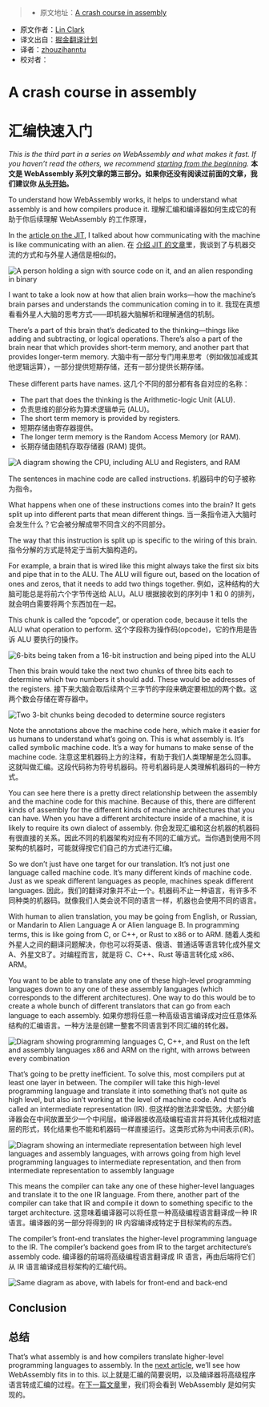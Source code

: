 > * 原文地址：[A crash course in assembly](https://hacks.mozilla.org/2017/02/a-crash-course-in-assembly/)
* 原文作者：[Lin Clark](https://code-cartoons.com/@linclark)
* 译文出自：[掘金翻译计划](https://github.com/xitu/gold-miner)
* 译者：[zhouzihanntu](https://github.com/zhouzihanntu)
* 校对者：

# A crash course in assembly
# 汇编快速入门

*This is the third part in a series on WebAssembly and what makes it fast. If you haven’t read the others, we recommend [starting from the beginning](https://hacks.mozilla.org/2017/02/a-cartoon-intro-to-webassembly/).*
**本文是 WebAssembly 系列文章的第三部分。如果你还没有阅读过前面的文章，我们建议你 [从头开始](https://hacks.mozilla.org/2017/02/a-cartoon-intro-to-webassembly/)。**

To understand how WebAssembly works, it helps to understand what assembly is and how compilers produce it.
理解汇编和编译器如何生成它的有助于你后续理解 WebAssembly 的工作原理，

In the [article on the JIT](https://hacks.mozilla.org/2017/02/a-crash-course-in-just-in-time-jit-compilers/), I talked about how communicating with the machine is like communicating with an alien.
在 [介绍 JIT 的文章](https://hacks.mozilla.org/2017/02/a-crash-course-in-just-in-time-jit-compilers/)里，我谈到了与机器交流的方式和与外星人通信是相似的。

![A person holding a sign with source code on it, and an alien responding in binary](https://2r4s9p1yi1fa2jd7j43zph8r-wpengine.netdna-ssl.com/files/2017/02/03-01-alien03-500x286.png)

I want to take a look now at how that alien brain works—how the machine’s brain parses and understands the communication coming in to it.
我现在真想看看外星人大脑的思考方式——即机器大脑解析和理解通信的机制。

There’s a part of this brain that’s dedicated to the thinking—things like adding and subtracting, or logical operations. There’s also a part of the brain near that which provides short-term memory, and another part that provides longer-term memory.
大脑中有一部分专门用来思考（例如做加减或其他逻辑运算），一部分提供短期存储，还有一部分提供长期存储。
 
These different parts have names.
这几个不同的部分都有各自对应的名称：

- The part that does the thinking is the Arithmetic-logic Unit (ALU).
- 负责思维的部分称为算术逻辑单元 (ALU)。
- The short term memory is provided by registers.
- 短期存储由寄存器提供。
- The longer term memory is the Random Access Memory (or RAM).
- 长期存储由随机存取存储器 (RAM) 提供。

![A diagram showing the CPU, including ALU and Registers, and RAM](https://2r4s9p1yi1fa2jd7j43zph8r-wpengine.netdna-ssl.com/files/2017/02/03-02-computer_architecture09-500x302.png)

The sentences in machine code are called instructions.
机器码中的句子被称为指令。

What happens when one of these instructions comes into the brain? It gets split up into different parts that mean different things.
当一条指令进入大脑时会发生什么？它会被分解成带不同含义的不同部分。

The way that this instruction is split up is specific to the wiring of this brain.
指令分解的方式是特定于当前大脑构造的。

For example, a brain that is wired like this might always take the first six bits and pipe that in to the ALU. The ALU will figure out, based on the location of ones and zeros, that it needs to add two things together.
例如，这种结构的大脑可能总是将前六个字节传送给 ALU。ALU 根据接收到的序列中 1 和 0 的排列，就会明白需要将两个东西加在一起。

This chunk is called the “opcode”, or operation code, because it tells the ALU what operation to perform.
这个字段称为操作码(opcode)，它的作用是告诉 ALU 要执行的操作。

![6-bits being taken from a 16-bit instruction and being piped into the ALU](https://2r4s9p1yi1fa2jd7j43zph8r-wpengine.netdna-ssl.com/files/2017/02/03-03-computer_architecture12-500x354.png)

Then this brain would take the next two chunks of three bits each to determine which two numbers it should add. These would be addresses of the registers.
接下来大脑会取后续两个三字节的字段来确定要相加的两个数。这两个数会存储在寄存器中。

![Two 3-bit chunks being decoded to determine source registers](https://2r4s9p1yi1fa2jd7j43zph8r-wpengine.netdna-ssl.com/files/2017/02/03-04-computer_architecture17-500x352.png)

Note the annotations above the machine code here, which make it easier for us humans to understand what’s going on. This is what assembly is. It’s called symbolic machine code. It’s a way for humans to make sense of the machine code.
注意这里机器码上方的注释，有助于我们人类理解是怎么回事。这就叫做汇编。这段代码称为符号机器码。符号机器码是人类理解机器码的一种方式。

You can see here there is a pretty direct relationship between the assembly and the machine code for this machine. Because of this, there are different kinds of assembly for the different kinds of machine architectures that you can have. When you have a different architecture inside of a machine, it is likely to require its own dialect of assembly.
你会发现汇编和这台机器的机器码有很直接的关系。因此不同的机器架构对应有不同的汇编方式。当你遇到使用不同架构的机器时，可能就得按它们自己的方式进行汇编。

So we don’t just have one target for our translation. It’s not just one language called machine code. It’s many different kinds of machine code. Just as we speak different languages as people, machines speak different languages.
因此，我们的翻译对象并不止一个。机器码不止一种语言，有许多不同种类的机器码。就像我们人类会说不同的语言一样，机器也会使用不同的语言。		

With human to alien translation, you may be going from English, or Russian, or Mandarin to Alien Language A or Alien language B. In programming terms, this is like going from C, or C++, or Rust to x86 or to ARM.
随着人类和外星人之间的翻译问题解决，你也可以将英语、俄语、普通话等语言转化成外星文A、外星文B了。对编程而言，就是将 C、C++、Rust 等语言转化成 x86、ARM。

You want to be able to translate any one of these high-level programming languages down to any one of these assembly languages (which corresponds to the different architectures). One way to do this would be to create a whole bunch of different translators that can go from each language to each assembly.
如果你想将任意一种高级语言编译成对应任意体系结构的汇编语言。一种方法是创建一整套不同语言到不同汇编的转化器。

![Diagram showing programming languages C, C++, and Rust on the left and assembly languages x86 and ARM on the right, with arrows between every combination](https://2r4s9p1yi1fa2jd7j43zph8r-wpengine.netdna-ssl.com/files/2017/02/03-05-langs05-500x308.png)

That’s going to be pretty inefficient. To solve this, most compilers put at least one layer in between. The compiler will take this high-level programming language and translate it into something that’s not quite as high level, but also isn’t working at the level of machine code. And that’s called an intermediate representation (IR).
但这样的做法非常低效。大部分编译器会在中间放置至少一个中间层。编译器接收高级编程语言并将其转化成相对底层的形式，转化结果也不能和机器码一样直接运行。这类形式称为中间表示(IR)。

![Diagram showing an intermediate representation between high level languages and assembly languages, with arrows going from high level programming languages to intermediate representation, and then from intermediate representation to assembly language](https://2r4s9p1yi1fa2jd7j43zph8r-wpengine.netdna-ssl.com/files/2017/02/03-06-langs06-500x317.png)

This means the compiler can take any one of these higher-level languages and translate it to the one IR language. From there, another part of the compiler can take that IR and compile it down to something specific to the target architecture. 
这意味着编译器可以将任意一种高级编程语言翻译成一种 IR 语言。编译器的另一部分将得到的 IR 内容编译成特定于目标架构的东西。

The compiler’s front-end translates the higher-level programming language to the IR. The compiler’s backend goes from IR to the target architecture’s assembly code.
编译器的前端将高级编程语言翻译成 IR 语言，再由后端将它们从 IR 语言编译成目标架构的汇编代码。

![Same diagram as above, with labels for front-end and back-end](https://2r4s9p1yi1fa2jd7j43zph8r-wpengine.netdna-ssl.com/files/2017/02/03-07-langs09-500x306.png)

## Conclusion
## 总结

That’s what assembly is and how compilers translate higher-level programming languages to assembly. In the [next article](https://hacks.mozilla.org/?p=30512), we’ll see how 
WebAssembly fits in to this.
以上就是汇编的简要说明，以及编译器将高级程序语言转成汇编的过程。在[下一篇文章](https://hacks.mozilla.org/?p=30512)里，我们将会看到 WebAssembly 是如何实现的。
